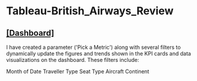 # Tableau-British_Airways_Review
## [ [Dashboard]](https://public.tableau.com/app/profile/siddhi.sandbhor/viz/BritishAirwaysReview_17535224548580/Dashboard1)

I have created a parameter ('Pick a Metric') along with several filters to dynamically update the figures and trends shown in the KPI cards and data visualizations on the dashboard. These filters include:

Month of Date
Traveller Type
Seat Type
Aircraft
Continent
